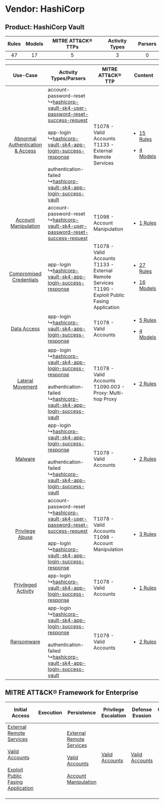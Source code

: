 Vendor: HashiCorp
=================
Product: HashiCorp Vault
------------------------
| Rules | Models | MITRE ATT&CK® TTPs | Activity Types | Parsers |
|:-----:|:------:|:------------------:|:--------------:|:-------:|
|  47   |   17   |         5          |       3        |    0    |

|    Use-Case    | Activity Types/Parsers    | MITRE ATT&CK® TTP    | Content    |
|:----:| ---- | ---- | ---- |
| [Abnormal Authentication & Access](../../../UseCases/uc_abnormal_authentication_&_access.md) |  account-password-reset<br> ↳[hashicorp-vault-sk4-user-password-reset-success-request](Ps/pC_hashicorpvaultsk4userpasswordresetsuccessrequest.md)<br><br> app-login<br> ↳[hashicorp-vault-sk4-app-login-success-response](Ps/pC_hashicorpvaultsk4apploginsuccessresponse.md)<br><br> authentication-failed<br> ↳[hashicorp-vault-sk4-app-login-success-vault](Ps/pC_hashicorpvaultsk4apploginsuccessvault.md)<br> | T1078 - Valid Accounts<br>T1133 - External Remote Services<br>    | [<ul><li>15 Rules</li></ul><ul><li>4 Models</li></ul>](RM/r_m_hashicorp_hashicorp_vault_Abnormal_Authentication_&_Access.md) |
|    [Account Manipulation](../../../UseCases/uc_account_manipulation.md)    |  account-password-reset<br> ↳[hashicorp-vault-sk4-user-password-reset-success-request](Ps/pC_hashicorpvaultsk4userpasswordresetsuccessrequest.md)<br>    | T1098 - Account Manipulation<br>    | [<ul><li>1 Rules</li></ul>](RM/r_m_hashicorp_hashicorp_vault_Account_Manipulation.md)    |
|          [Compromised Credentials](../../../UseCases/uc_compromised_credentials.md)          |  app-login<br> ↳[hashicorp-vault-sk4-app-login-success-response](Ps/pC_hashicorpvaultsk4apploginsuccessresponse.md)<br>    | T1078 - Valid Accounts<br>T1133 - External Remote Services<br>T1190 - Exploit Public Fasing Application<br> | [<ul><li>27 Rules</li></ul><ul><li>16 Models</li></ul>](RM/r_m_hashicorp_hashicorp_vault_Compromised_Credentials.md)         |
|    [Data Access](../../../UseCases/uc_data_access.md)    |  app-login<br> ↳[hashicorp-vault-sk4-app-login-success-response](Ps/pC_hashicorpvaultsk4apploginsuccessresponse.md)<br>    | T1078 - Valid Accounts<br>    | [<ul><li>5 Rules</li></ul><ul><li>4 Models</li></ul>](RM/r_m_hashicorp_hashicorp_vault_Data_Access.md)    |
|    [Lateral Movement](../../../UseCases/uc_lateral_movement.md)    |  app-login<br> ↳[hashicorp-vault-sk4-app-login-success-response](Ps/pC_hashicorpvaultsk4apploginsuccessresponse.md)<br><br> authentication-failed<br> ↳[hashicorp-vault-sk4-app-login-success-vault](Ps/pC_hashicorpvaultsk4apploginsuccessvault.md)<br>    | T1078 - Valid Accounts<br>T1090.003 - Proxy: Multi-hop Proxy<br>    | [<ul><li>2 Rules</li></ul>](RM/r_m_hashicorp_hashicorp_vault_Lateral_Movement.md)    |
|    [Malware](../../../UseCases/uc_malware.md)    |  app-login<br> ↳[hashicorp-vault-sk4-app-login-success-response](Ps/pC_hashicorpvaultsk4apploginsuccessresponse.md)<br><br> authentication-failed<br> ↳[hashicorp-vault-sk4-app-login-success-vault](Ps/pC_hashicorpvaultsk4apploginsuccessvault.md)<br>    | T1078 - Valid Accounts<br>    | [<ul><li>2 Rules</li></ul>](RM/r_m_hashicorp_hashicorp_vault_Malware.md)    |
|    [Privilege Abuse](../../../UseCases/uc_privilege_abuse.md)    |  account-password-reset<br> ↳[hashicorp-vault-sk4-user-password-reset-success-request](Ps/pC_hashicorpvaultsk4userpasswordresetsuccessrequest.md)<br><br> app-login<br> ↳[hashicorp-vault-sk4-app-login-success-response](Ps/pC_hashicorpvaultsk4apploginsuccessresponse.md)<br>    | T1078 - Valid Accounts<br>T1098 - Account Manipulation<br>    | [<ul><li>3 Rules</li></ul>](RM/r_m_hashicorp_hashicorp_vault_Privilege_Abuse.md)    |
|    [Privileged Activity](../../../UseCases/uc_privileged_activity.md)    |  app-login<br> ↳[hashicorp-vault-sk4-app-login-success-response](Ps/pC_hashicorpvaultsk4apploginsuccessresponse.md)<br>    | T1078 - Valid Accounts<br>    | [<ul><li>1 Rules</li></ul>](RM/r_m_hashicorp_hashicorp_vault_Privileged_Activity.md)    |
|    [Ransomware](../../../UseCases/uc_ransomware.md)    |  app-login<br> ↳[hashicorp-vault-sk4-app-login-success-response](Ps/pC_hashicorpvaultsk4apploginsuccessresponse.md)<br><br> authentication-failed<br> ↳[hashicorp-vault-sk4-app-login-success-vault](Ps/pC_hashicorpvaultsk4apploginsuccessvault.md)<br>    | T1078 - Valid Accounts<br>    | [<ul><li>2 Rules</li></ul>](RM/r_m_hashicorp_hashicorp_vault_Ransomware.md)    |

MITRE ATT&CK® Framework for Enterprise
--------------------------------------
| Initial Access                                                                                                                                                                                                                         | Execution | Persistence                                                                                                                                                                                                               | Privilege Escalation                                                | Defense Evasion                                                     | Credential Access | Discovery | Lateral Movement | Collection | Command and Control                                                                                                                       | Exfiltration | Impact |
| -------------------------------------------------------------------------------------------------------------------------------------------------------------------------------------------------------------------------------------- | --------- | ------------------------------------------------------------------------------------------------------------------------------------------------------------------------------------------------------------------------- | ------------------------------------------------------------------- | ------------------------------------------------------------------- | ----------------- | --------- | ---------------- | ---------- | ----------------------------------------------------------------------------------------------------------------------------------------- | ------------ | ------ |
| [External Remote Services](https://attack.mitre.org/techniques/T1133)<br><br>[Valid Accounts](https://attack.mitre.org/techniques/T1078)<br><br>[Exploit Public Fasing Application](https://attack.mitre.org/techniques/T1190)<br><br> |           | [External Remote Services](https://attack.mitre.org/techniques/T1133)<br><br>[Valid Accounts](https://attack.mitre.org/techniques/T1078)<br><br>[Account Manipulation](https://attack.mitre.org/techniques/T1098)<br><br> | [Valid Accounts](https://attack.mitre.org/techniques/T1078)<br><br> | [Valid Accounts](https://attack.mitre.org/techniques/T1078)<br><br> |                   |           |                  |            | [Proxy: Multi-hop Proxy](https://attack.mitre.org/techniques/T1090/003)<br><br>[Proxy](https://attack.mitre.org/techniques/T1090)<br><br> |              |        |